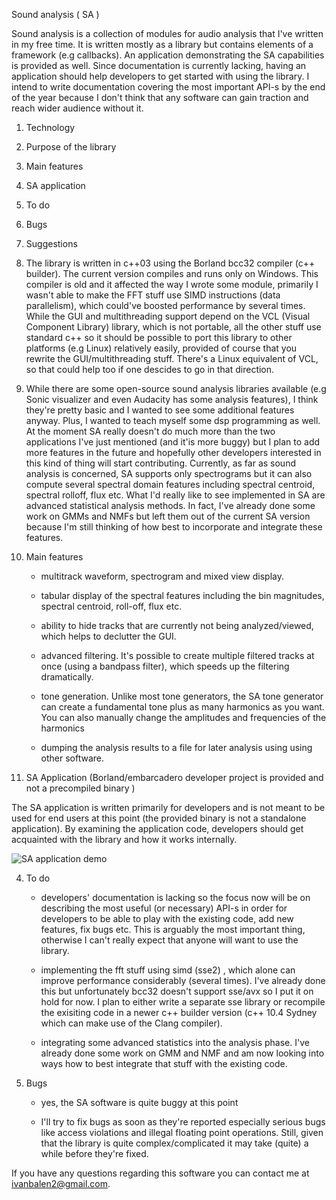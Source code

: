
Sound analysis ( SA )


Sound analysis is a collection of modules for audio analysis that I've written in my free time. It is written mostly as a library but contains elements of a framework (e.g callbacks).
An application demonstrating the SA capabilities is provided as well. Since documentation is currently lacking, having an application should help developers to get started with using the library.
I intend to write documentation covering the most important API-s by the end of the year because I don't think that any software can gain traction and reach wider audience without it.

1. Technology
2. Purpose of the library
3. Main features
4. SA application
5. To do
6. Bugs
7. Suggestions



1. The library is written in c++03 using the Borland bcc32 compiler (c++ builder). The current version compiles and runs only on Windows. 
This compiler is old and it affected the way I wrote some module, primarily I wasn't able to make the FFT stuff use SIMD instructions (data parallelism), 
which could've boosted  performance by several times.
While the GUI and multithreading support depend on the VCL (Visual Component Library) library, which is not portable, all the other stuff use standard 
c++ so it should be possible to port this library to other platforms (e.g Linux) relatively easily, provided of course that you rewrite 
the GUI/multithreading stuff. There's a Linux equivalent of VCL, so that could help too if one descides to go in that direction.


2. While there are some open-source sound analysis libraries available (e.g Sonic visualizer and even Audacity has some analysis features), I think they're pretty basic and 
I wanted to see some additional features anyway. Plus, I wanted to teach myself some dsp programming as well. At the moment SA really doesn't do 
much more than the two applications I've just mentioned (and it'is more buggy) but I plan to add more features in the future and hopefully other
developers interested in this kind of thing will start contributing.
Currently, as far as sound analysis is concerned, SA supports only spectrograms but it can also compute several spectral domain features including 
spectral centroid,  spectral rolloff, flux etc. What I'd really like to see implemented in SA are advanced statistical analysis methods. 
In fact, I've already done some work on GMMs and NMFs but left them out of the current SA version because I'm still thinking of how best to incorporate and integrate these features.

3.	Main features
 
	- multitrack waveform, spectrogram and mixed view display. 
	
	- tabular display of the spectral features including the bin magnitudes, spectral centroid, roll-off, flux etc.
	
	- ability to hide tracks that are currently not being analyzed/viewed, which helps to declutter the GUI.

	- advanced filtering. It's possible to create multiple filtered tracks at once (using a bandpass filter), which speeds up the filtering dramatically. 
	
	- tone generation. Unlike most tone generators, the SA tone generator can create a fundamental tone plus as many harmonics as you want. You can also manually change the amplitudes and frequencies of the harmonics
	
	- dumping the analysis results to a file for later analysis using using other software.
	
4. SA Application (Borland/embarcadero developer project is provided and not a precompiled binary )

The SA application is written primarily for developers and is not meant to be used for end users at this point (the provided binary is not a standalone application). 
By examining the application code, developers should get acquainted  with the library and how it works internally. 

![SA application demo](../SA_demo.jpeg)
	
4. To do

	- developers' documentation is lacking so the focus now will be on describing the most useful (or necessary) API-s in order for developers to be able to play with the existing code, add new features, fix bugs etc. This
	is arguably the most important thing, otherwise I can't really expect that anyone will want to use the library.

	-  implementing the fft stuff using simd (sse2) , which alone can improve performance considerably (several times). I've already done this but unfortunately bcc32 doesn't support sse/avx so I put it on hold 
	for now. I plan to either write a separate sse library or recompile the exisiting code in a newer c++ builder version (c++ 10.4 Sydney which can make use of the Clang compiler). 

	
	- integrating some advanced statistics into the analysis phase. I've already done some work on GMM and NMF and am now looking into ways how to best integrate that stuff with the existing code. 
		
5. Bugs
	-  yes, the SA software is quite buggy at this point
	
	- I'll try to fix bugs as soon as they're reported especially serious bugs like access violations and illegal floating point operations. Still, given 
	that the library is quite complex/complicated it may take (quite) a while before they're fixed.

If you have any questions regarding this software you can contact me at ivanbalen2@gmail.com.


	
	
	
	

	
	
